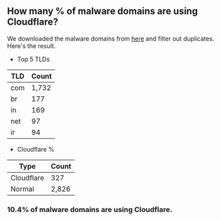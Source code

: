 ## How many % of malware domains are using Cloudflare?


We downloaded the malware domains from [here](https://urlhaus.abuse.ch) and filter out duplicates.
Here's the result.


[//]: # (start replacement)


- Top 5 TLDs

| TLD | Count |
| --- | --- |
| com | 1,732 |
| br | 177 |
| in | 169 |
| net | 97 |
| ir | 94 |


- Cloudflare %

| Type | Count |
| --- | --- |
| Cloudflare | 327 |
| Normal | 2,826 |


### 10.4% of malware domains are using Cloudflare.
